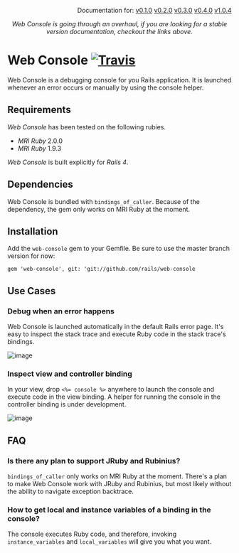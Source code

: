 <p align=right>
  Documentation for:
  <a href=https://github.com/rails/web-console/tree/v0.1.0>v0.1.0</a>
  <a href=https://github.com/rails/web-console/tree/v0.2.0>v0.2.0</a>
  <a href=https://github.com/rails/web-console/tree/v0.3.0>v0.3.0</a>
  <a href=https://github.com/rails/web-console/tree/v0.4.0>v0.4.0</a>
  <a href=https://github.com/rails/web-console/tree/v1.0.4>v1.0.4</a>
</p>

<p align=center>
  <em>Web Console is going through an overhaul, if you are looking for a stable
  version documentation, checkout the links above.</em>
</p>

Web Console [![Travis](https://travis-ci.org/rails/web-console.png)](https://travis-ci.org/rails/web-console)
===========

Web Console is a debugging console for you Rails application. It is launched whenever an error occurs or manually by using the console helper.


Requirements
------------

_Web Console_ has been tested on the following rubies.

* _MRI Ruby_ 2.0.0
* _MRI Ruby_ 1.9.3

_Web Console_ is built explicitly for _Rails 4_.

Dependencies
------------

Web Console is bundled with `bindings_of_caller`. Because of the dependency, the gem only works on MRI Ruby at the moment.

Installation
------------

Add the `web-console` gem to your Gemfile. Be sure to use the master branch version for now:

    gem 'web-console', git: 'git://github.com/rails/web-console


Use Cases
-------------

### Debug when an error happens

Web Console is launched automatically in the default Rails error page. It's easy to inspect the stack trace and execute Ruby code in the stack trace's bindings.

![image](https://cloud.githubusercontent.com/assets/705116/3825943/a010af92-1d5a-11e4-84c2-4ed0ba367f4e.gif)

### Inspect view and controller binding

In your view, drop `<%= console %>` anywhere to launch the console and execute code in the view binding. A helper for running the console in the controller binding is under development.

![image](https://cloud.githubusercontent.com/assets/705116/3825939/7e284de0-1d5a-11e4-9896-81465a38da76.gif)

FAQ
---

### Is there any plan to support JRuby and Rubinius?

`bindings_of_caller` only works on MRI Ruby at the moment. There's a plan to make Web Console work with JRuby and Rubinius, but most likely without the ability to navigate exception backtrace.

### How to get local and instance variables of a binding in the console?

The console executes Ruby code, and therefore, invoking `instance_variables` and `local_variables` will give you what you want.
